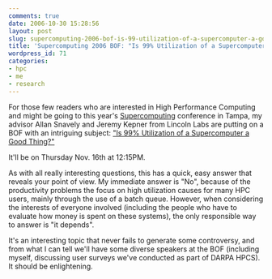 ```yaml
---
comments: true
date: 2006-10-30 15:28:56
layout: post
slug: supercomputing-2006-bof-is-99-utilization-of-a-supercomputer-a-good-thing
title: 'Supercomputing 2006 BOF: "Is 99% Utilization of a Supercomputer a Good Thing?"'
wordpress_id: 71
categories:
- hpc
- me
- research
---
```


For those few readers who are interested in High Performance Computing and might be going to this year's [Supercomputing](http://sc06.supercomputing.org/) conference in Tampa, my advisor Allan Snavely and Jeremy Kepner from Lincoln Labs are putting on a BOF with an intriguing subject: ["Is 99% Utilization of a Supercomputer a Good Thing?"](http://sc06.supercomputing.org/schedule/event_detail.php?evid=5193)

It'll be on Thursday Nov. 16th at 12:15PM.

As with all really interesting questions, this has a quick, easy answer that reveals your point of view. My immediate answer is "No", because of the productivity problems the focus on high utilization causes for many HPC users, mainly through the use of a batch queue. However, when considering the interests of everyone involved (including the people who have to evaluate how money is spent on these systems), the only responsible way to answer is "it depends".

It's an interesting topic that never fails to generate some controversy, and from what I can tell we'll have some diverse speakers at the BOF (including myself, discussing user surveys we've conducted as part of DARPA HPCS). It should be enlightening.
